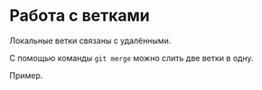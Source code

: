 # Работа с ветками

Локальные ветки связаны с удалёнными.

С помощью команды `git merge` можно слить две ветки в одну.

Пример.

